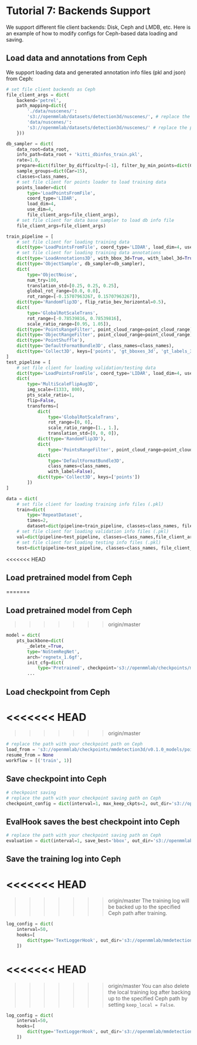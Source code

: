 # Tutorial 7: Backends Support

We support different file client backends: Disk, Ceph and LMDB, etc. Here is an example of how to modify configs for Ceph-based data loading and saving.

## Load data and annotations from Ceph

We support loading data and generated annotation info files (pkl and json) from Ceph:

```python
# set file client backends as Ceph
file_client_args = dict(
    backend='petrel',
    path_mapping=dict({
        './data/nuscenes/':
        's3://openmmlab/datasets/detection3d/nuscenes/', # replace the path with your data path on Ceph
        'data/nuscenes/':
        's3://openmmlab/datasets/detection3d/nuscenes/' # replace the path with your data path on Ceph
    }))

db_sampler = dict(
    data_root=data_root,
    info_path=data_root + 'kitti_dbinfos_train.pkl',
    rate=1.0,
    prepare=dict(filter_by_difficulty=[-1], filter_by_min_points=dict(Car=5)),
    sample_groups=dict(Car=15),
    classes=class_names,
    # set file client for points loader to load training data
    points_loader=dict(
        type='LoadPointsFromFile',
        coord_type='LIDAR',
        load_dim=4,
        use_dim=4,
        file_client_args=file_client_args),
    # set file client for data base sampler to load db info file
    file_client_args=file_client_args)

train_pipeline = [
    # set file client for loading training data
    dict(type='LoadPointsFromFile', coord_type='LIDAR', load_dim=4, use_dim=4, file_client_args=file_client_args),
    # set file client for loading training data annotations
    dict(type='LoadAnnotations3D', with_bbox_3d=True, with_label_3d=True, file_client_args=file_client_args),
    dict(type='ObjectSample', db_sampler=db_sampler),
    dict(
        type='ObjectNoise',
        num_try=100,
        translation_std=[0.25, 0.25, 0.25],
        global_rot_range=[0.0, 0.0],
        rot_range=[-0.15707963267, 0.15707963267]),
    dict(type='RandomFlip3D', flip_ratio_bev_horizontal=0.5),
    dict(
        type='GlobalRotScaleTrans',
        rot_range=[-0.78539816, 0.78539816],
        scale_ratio_range=[0.95, 1.05]),
    dict(type='PointsRangeFilter', point_cloud_range=point_cloud_range),
    dict(type='ObjectRangeFilter', point_cloud_range=point_cloud_range),
    dict(type='PointShuffle'),
    dict(type='DefaultFormatBundle3D', class_names=class_names),
    dict(type='Collect3D', keys=['points', 'gt_bboxes_3d', 'gt_labels_3d'])
]
test_pipeline = [
    # set file client for loading validation/testing data
    dict(type='LoadPointsFromFile', coord_type='LIDAR', load_dim=4, use_dim=4, file_client_args=file_client_args),
    dict(
        type='MultiScaleFlipAug3D',
        img_scale=(1333, 800),
        pts_scale_ratio=1,
        flip=False,
        transforms=[
            dict(
                type='GlobalRotScaleTrans',
                rot_range=[0, 0],
                scale_ratio_range=[1., 1.],
                translation_std=[0, 0, 0]),
            dict(type='RandomFlip3D'),
            dict(
                type='PointsRangeFilter', point_cloud_range=point_cloud_range),
            dict(
                type='DefaultFormatBundle3D',
                class_names=class_names,
                with_label=False),
            dict(type='Collect3D', keys=['points'])
        ])
]

data = dict(
    # set file client for loading training info files (.pkl)
    train=dict(
        type='RepeatDataset',
        times=2,
        dataset=dict(pipeline=train_pipeline, classes=class_names, file_client_args=file_client_args)),
    # set file client for loading validation info files (.pkl)
    val=dict(pipeline=test_pipeline, classes=class_names,file_client_args=file_client_args),
    # set file client for loading testing info files (.pkl)
    test=dict(pipeline=test_pipeline, classes=class_names, file_client_args=file_client_args))
```

<<<<<<< HEAD


## Load pretrained model from Ceph
=======
## Load pretrained model from Ceph

>>>>>>> origin/master
```python
model = dict(
    pts_backbone=dict(
        _delete_=True,
        type='NoStemRegNet',
        arch='regnetx_1.6gf',
        init_cfg=dict(
            type='Pretrained', checkpoint='s3://openmmlab/checkpoints/mmdetection3d/regnetx_1.6gf'), # replace the path with your pretrained model path on Ceph
        ...
```

## Load checkpoint from Ceph
<<<<<<< HEAD
=======

>>>>>>> origin/master
```python
# replace the path with your checkpoint path on Ceph
load_from = 's3://openmmlab/checkpoints/mmdetection3d/v0.1.0_models/pointpillars/hv_pointpillars_secfpn_6x8_160e_kitti-3d-car/hv_pointpillars_secfpn_6x8_160e_kitti-3d-car_20200620_230614-77663cd6.pth.pth'
resume_from = None
workflow = [('train', 1)]
```

## Save checkpoint into Ceph

```python
# checkpoint saving
# replace the path with your checkpoint saving path on Ceph
checkpoint_config = dict(interval=1, max_keep_ckpts=2, out_dir='s3://openmmlab/mmdetection3d')
```

## EvalHook saves the best checkpoint into Ceph

```python
# replace the path with your checkpoint saving path on Ceph
evaluation = dict(interval=1, save_best='bbox', out_dir='s3://openmmlab/mmdetection3d')
```

## Save the training log into Ceph
<<<<<<< HEAD
=======

>>>>>>> origin/master
The training log will be backed up to the specified Ceph path after training.

```python
log_config = dict(
    interval=50,
    hooks=[
        dict(type='TextLoggerHook', out_dir='s3://openmmlab/mmdetection3d'),
    ])
```
<<<<<<< HEAD
=======

>>>>>>> origin/master
You can also delete the local training log after backing up to the specified Ceph path by setting `keep_local = False`.

```python
log_config = dict(
    interval=50,
    hooks=[
        dict(type='TextLoggerHook', out_dir='s3://openmmlab/mmdetection3d'', keep_local=False),
    ])
```
